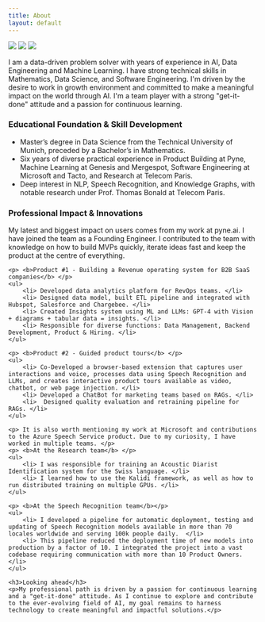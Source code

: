 ```yaml
---
title: About
layout: default
---
```


<div class="row content-row">
<div class="col-12 col-sm-4">
    <img src="{{ site.baseurl }}/images/denys0.jpeg">
    <img src="{{ site.baseurl }}/images/denys1.jpeg">
    <img src="{{ site.baseurl }}/images/denys2.jpeg">
</div>
<div class="col-12 col-sm-8">
    <p>I am a data-driven problem solver with years of experience in AI, Data Engineering and Machine Learning. I have strong technical skills in Mathematics, Data Science, and Software Engineering. I'm driven by the desire to work in growth environment and committed to make a meaningful impact on the world through AI. I'm a team player with a strong "get-it-done" attitude and a passion for continuous learning.</p>
    <h3>Educational Foundation & Skill Development</h3>
    <ul>
        <li>Master’s degree in Data Science from the Technical University of Munich, preceded by a Bachelor’s in Mathematics.</li>
        <li>Six years of diverse practical experience in Product Building at Pyne, Machine Learning at Genesis and Mergespot, Software Engineering at Microsoft and Tacto, and Research at Telecom Paris.</li>
        <li>Deep interest in NLP, Speech Recognition, and Knowledge Graphs, with notable research under Prof. Thomas Bonald at Telecom Paris.</li>
    </ul>
    <h3>Professional Impact & Innovations</h3>
    <p>My latest and biggest impact on users comes from my work at pyne.ai. I have joined the team as a Founding Engineer. I contributed to the team with knowledge on how to build MVPs quickly, 
    iterate ideas fast and keep the product at the centre of everything.</p>
    
    <p> <b>Product #1 - Building a Revenue operating system for B2B SaaS companies</b> </p>
    <ul>
        <li> Developed data analytics platform for RevOps teams. </li>
        <li> Designed data model, built ETL pipeline and integrated with Hubspot, Salesforce and Chargebee. </li>
        <li> Created Insights system using ML and LLMs: GPT-4 with Vision + diagrams + tabular data = insights. </li>
        <li> Responsible for diverse functions: Data Management, Backend Development, Product & Hiring. </li>
    </ul>

    <p> <b>Product #2 - Guided product tours</b> </p>
    <ul>
        <li> Co-Developed a browser-based extension that captures user interactions and voice, processes data using Speech Recognition and LLMs, and creates interactive product tours available as video, chatbot, or web page injection. </li>
        <li> Developed a ChatBot for marketing teams based on RAGs. </li>
        <li>  Designed quality evaluation and retraining pipeline for RAGs. </li>
    </ul>
    
    <p> It is also worth mentioning my work at Microsoft and contributions to the Azure Speech Service product. Due to my curiosity, I have worked in multiple teams. </p>
    <p> <b>At the Research team</b> </p>
    <ul>
        <li> I was responsible for training an Acoustic Diarist Identification system for the Swiss language. </li>
        <li> I learned how to use the Kalidi framework, as well as how to run distributed training on multiple GPUs. </li>
    </ul>

    <p> <b>At the Speech Recognition team</b></p>
    <ul>
        <li> I developed a pipeline for automatic deployment, testing and updating of Speech Recognition models available in more than 70 locales worldwide and serving 100k people daily.  </li>
        <li> This pipeline reduced the deployment time of new models into production by a factor of 10. I integrated the project into a vast codebase requiring communication with more than 10 Product Owners. </li>
    </ul>

    <h3>Looking ahead</h3>
    <p>My professional path is driven by a passion for continuous learning and a "get-it-done" attitude. As I continue to explore and contribute to the ever-evolving field of AI, my goal remains to harness technology to create meaningful and impactful solutions.</p>
</div>